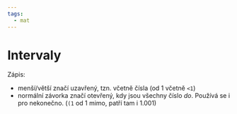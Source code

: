 ```yaml
---
tags:
  - mat
---
```

# Intervaly
Zápis:
- menší/větší značí uzavřený, tzn. včetně čísla (od 1 včetně `<1`)
- normální závorka značí otevřený, kdy jsou všechny číslo *do*. Používá se i pro nekonečno. (`(1` od 1 mimo, patří tam i 1.001)